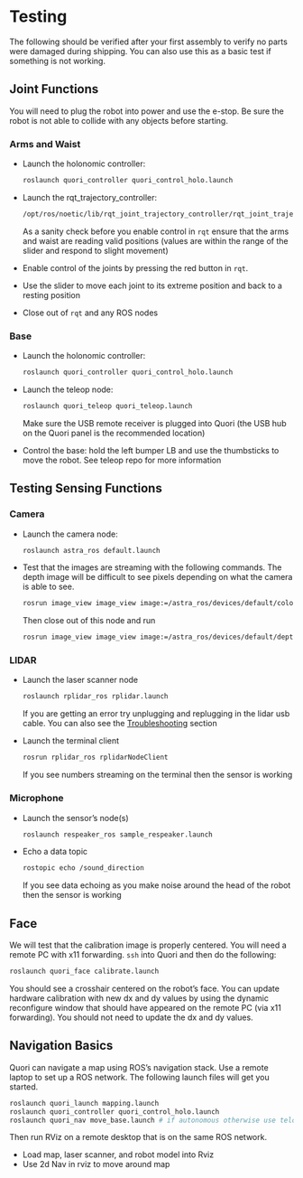 # Testing

The following should be verified after your first assembly to verify no parts were damaged during shipping. You can also use this as a basic test if something is not working.

## Joint Functions

You will need to plug the robot into power and use the e-stop. Be sure the robot is not able to collide with any objects before starting.

### Arms and Waist

- Launch the holonomic controller:

  ```bash
  roslaunch quori_controller quori_control_holo.launch
  ```

- Launch the rqt_trajectory_controller:
  ```bash
  /opt/ros/noetic/lib/rqt_joint_trajectory_controller/rqt_joint_trajectory_controller
  ```
  As a sanity check before you enable control in `rqt` ensure that the arms and waist are reading valid positions (values are within the range of the slider and respond to slight movement)

- Enable control of the joints by pressing the red button in `rqt`.
- Use the slider to move each joint to its extreme position and back to a resting position
- Close out of `rqt` and any ROS nodes

### Base

- Launch the holonomic controller:

  ```bash
  roslaunch quori_controller quori_control_holo.launch
  ```

- Launch the teleop node:

  ```bash
  roslaunch quori_teleop quori_teleop.launch
  ```
  Make sure the USB remote receiver is plugged into Quori (the USB hub on the Quori panel is the recommended location)

- Control the base: hold the left bumper LB and use the thumbsticks to move the robot. See teleop repo for more information

## Testing Sensing Functions

### Camera

- Launch the camera node:
  ```bash
  roslaunch astra_ros default.launch
  ```

- Test that the images are streaming with the following commands.
  The depth image will be difficult to see pixels depending on what the camera is able to see.
  ```bash
  rosrun image_view image_view image:=/astra_ros/devices/default/color/image_color
  ```
  Then close out of this node and run
  ```bash
  rosrun image_view image_view image:=/astra_ros/devices/default/depth/image
  ```

### LIDAR

- Launch the laser scanner node

  ```bash
  roslaunch rplidar_ros rplidar.launch
  ```

  If you are getting an error try unplugging and replugging in the lidar usb cable. You can also see the [Troubleshooting](../troubleshooting.md) section

- Launch the terminal client

  ```bash
  rosrun rplidar_ros rplidarNodeClient
  ```

  If you see numbers streaming on the terminal then the sensor is working

### Microphone

- Launch the sensor’s node(s)

  ```bash
  roslaunch respeaker_ros sample_respeaker.launch
  ```

- Echo a data topic
  ```bash
  rostopic echo /sound_direction
  ```
  If you see data echoing as you make noise around the head of the robot then the sensor is working

## Face

We will test that the calibration image is properly centered. You will need a remote PC with x11 forwarding. `ssh` into Quori and then do the following:

```bash
roslaunch quori_face calibrate.launch
```

You should see a crosshair centered on the robot’s face. You can update hardware calibration with new dx and dy values by using the dynamic reconfigure window that should have appeared on the remote PC (via x11 forwarding). You should not need to update the dx and dy values.

## Navigation Basics

Quori can navigate a map using ROS’s navigation stack. Use a remote laptop to set up a ROS network. The following launch files will get you started.

```bash
roslaunch quori_launch mapping.launch
roslaunch quori_controller quori_control_holo.launch
roslaunch quori_nav move_base.launch # if autonomous otherwise use telop
```

Then run RViz on a remote desktop that is on the same ROS network.

- Load map, laser scanner, and robot model into Rviz
- Use 2d Nav in rviz to move around map
